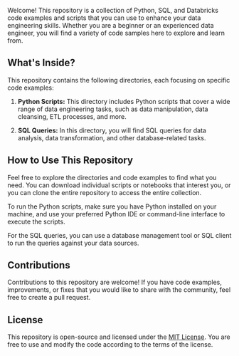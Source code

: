 
Welcome! This repository is a collection of Python, SQL, and Databricks code examples and scripts that you can use to enhance your data engineering skills. Whether you are a beginner or an experienced data engineer, you will find a variety of code samples here to explore and learn from.

## What's Inside?

This repository contains the following directories, each focusing on specific code examples:

1. **Python Scripts:** This directory includes Python scripts that cover a wide range of data engineering tasks, such as data manipulation, data cleansing, ETL processes, and more.

2. **SQL Queries:** In this directory, you will find SQL queries for data analysis, data transformation, and other database-related tasks.

## How to Use This Repository

Feel free to explore the directories and code examples to find what you need. You can download individual scripts or notebooks that interest you, or you can clone the entire repository to access the entire collection.

To run the Python scripts, make sure you have Python installed on your machine, and use your preferred Python IDE or command-line interface to execute the scripts.

For the SQL queries, you can use a database management tool or SQL client to run the queries against your data sources.


## Contributions

Contributions to this repository are welcome! If you have code examples, improvements, or fixes that you would like to share with the community, feel free to create a pull request.

## License

This repository is open-source and licensed under the [MIT License](LICENSE). You are free to use and modify the code according to the terms of the license.

